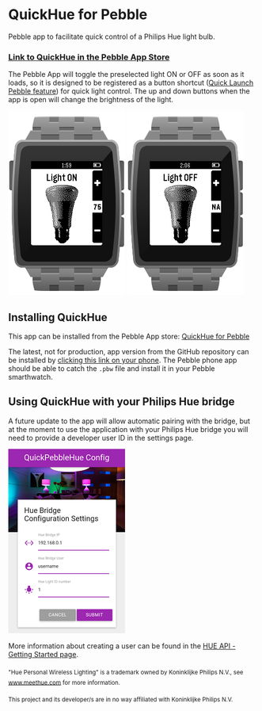 # QuickHue for Pebble
Pebble app to facilitate quick control of a Philips Hue light bulb.

### [Link to QuickHue in the Pebble App Store][1]

The Pebble App will toggle the preselected light ON or OFF as soon as it loads, so it is designed to be registered as a button shortcut ([Quick Launch Pebble feature][2]) for quick light control. The up and down buttons when the app is open will change the brightness of the light.

![QuickHue for Pebble screenshot 1][screenshot_1]
![QuickHue for Pebble screenshot 2][screenshot_2]


## Installing QuickHue
This app can be installed from the Pebble App store: [QuickHue for Pebble][1]

The latest, not for production, app version from the GitHub repository can be installed by [clicking this link on your phone][3]. The Pebble phone app should be able to catch the `.pbw` file and install it in your Pebble smarthwatch. 


## Using QuickHue with your Philips Hue bridge
A future update to the app will allow automatic pairing with the bridge, but at the moment to use the application with your Philips Hue bridge you will need to provide a developer user ID in the settings page.

![QuickHue for Pebble settings screenshot][screenshot_3]

More information about creating a user can be found in the 
[HUE API - Getting Started page][4].


<sub>"Hue Personal Wireless Lighting" is a trademark owned by Koninklijke Philips N.V., see www.meethue.com for more information.</sub>

<sub>This project and its developer/s are in no way affiliated with Koninklijke Philips N.V.</sub>


[1]: https://apps.getpebble.com/applications/5526f89e1c36ea04bd00006b
[2]: http://help.getpebble.com/customer/portal/articles/1407457-firmware-release-notes#2.6
[3]: https://github.com/carlosperate/PebbleQuickHue/releases/download/v0.1/QuickHue.pbw
[4]: http://www.developers.meethue.com/documentation/getting-started

[screenshot_1]: https://raw.githubusercontent.com/carlosperate/PebbleQuickHue/master/screenshots/screenshot_1.png
[screenshot_2]: https://raw.githubusercontent.com/carlosperate/PebbleQuickHue/master/screenshots/screenshot_2.png
[screenshot_3]: https://raw.githubusercontent.com/carlosperate/PebbleQuickHue/master/screenshots/screenshot_config_1_small.png
